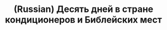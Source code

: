 ---
layout: default
category: mega
lang: en
title: (Russian) Десять дней в стране кондиционеров и&nbsp;Библейских&nbsp;мест
slug: is-real
tags: emo friends fun iphone laboratory 8 reading trip 
postid: 528
translated: no
---
